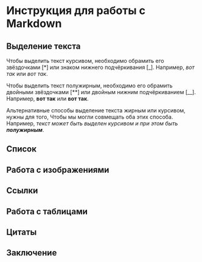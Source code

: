 # Инструкция для работы с Markdown

## Выделение текста

Чтобы выделить текст курсивом, необходимо обрамить его звёздочками [*] или знаком
нижнего подчёркивания [_]. Например, *вот так* или _вот так_.

Чтобы выделить текст полужирным, необходимо его обрамить двойными звёздочками [**] или двойным нижним подчёркиванием [__]. Например, **вот так** или __вот так__.

Альтернативные способы выделение текста жирным или курсивом, нужны для того,
Чтобы мы могли совмещать оба этих способа. Например, _текст может быть выделен курсивом и при этом быть **полужирным**_.

## Список

## Работа с изображениями

## Ссылки

## Работа с таблицами

## Цитаты

## Заключение